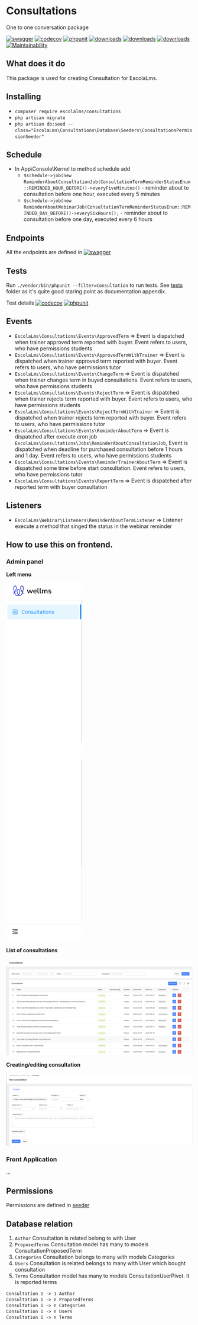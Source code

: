 # Consultations
One to one conversation package

[![swagger](https://img.shields.io/badge/documentation-swagger-green)](https://escolalms.github.io/Consultations/)
[![codecov](https://codecov.io/gh/EscolaLMS/Consultations/branch/main/graph/badge.svg?token=NRAN4R8AGZ)](https://codecov.io/gh/EscolaLMS/Consultations)
[![phpunit](https://github.com/EscolaLMS/Consultations/actions/workflows/test.yml/badge.svg)](https://github.com/EscolaLMS/Consultations/actions/workflows/test.yml)
[![downloads](https://img.shields.io/packagist/dt/escolalms/consultations)](https://packagist.org/packages/escolalms/consultations)
[![downloads](https://img.shields.io/packagist/v/escolalms/consultations)](https://packagist.org/packages/escolalms/consultations)
[![downloads](https://img.shields.io/packagist/l/escolalms/consultations)](https://packagist.org/packages/escolalms/consultations)
[![Maintainability](https://api.codeclimate.com/v1/badges/0c9e2593fb30e2048f95/maintainability)](https://codeclimate.com/github/EscolaLMS/Consultations/maintainability)

## What does it do

This package is used for creating Consultation for EscolaLms.

## Installing

- `composer require escolalms/consultations`
- `php artisan migrate`
- `php artisan db:seed --class="EscolaLms\Consultations\Database\Seeders\ConsultationsPermissionSeeder"`

## Schedule

- In App\Console\Kernel to method schedule add
  - `$schedule->job(new ReminderAboutConsultationJob(ConsultationTermReminderStatusEnum::REMINDED_HOUR_BEFORE))->everyFiveMinutes()` - reminder about to consultation before one hour, executed every 5 minutes
  - `$schedule->job(new ReminderAboutWebinarJob(ConsultationTermReminderStatusEnum::REMINDED_DAY_BEFORE))->everySixHours();` - reminder about to consultation before one day, executed every 6 hours

## Endpoints

All the endpoints are defined in [![swagger](https://img.shields.io/badge/documentation-swagger-green)](https://escolalms.github.io/Consultations/)

## Tests

Run `./vendor/bin/phpunit --filter=Consultation` to run tests. See [tests](tests) folder as it's quite good staring point as documentation appendix.

Test details [![codecov](https://codecov.io/gh/EscolaLMS/Consultations/branch/main/graph/badge.svg?token=NRAN4R8AGZ)](https://codecov.io/gh/EscolaLMS/Consultations) [![phpunit](https://github.com/EscolaLMS/Consultations/actions/workflows/test.yml/badge.svg)](https://github.com/EscolaLMS/Consultations/actions/workflows/test.yml)

## Events

- `EscolaLms\Consultations\Events\ApprovedTerm` => Event is dispatched when trainer approved term reported with buyer. Event refers to users, who have permissions students
- `EscolaLms\Consultations\Events\ApprovedTermWithTrainer` => Event is dispatched when trainer approved term reported with buyer. Event refers to users, who have permissions tutor
- `EscolaLms\Consultations\Events\ChangeTerm` => Event is dispatched when trainer changes term in buyed consultations. Event refers to users, who have permissions students
- `EscolaLms\Consultations\Events\RejectTerm` => Event is dispatched when trainer rejects term reported with buyer. Event refers to users, who have permissions students
- `EscolaLms\Consultations\Events\RejectTermWithTrainer` => Event is dispatched when trainer rejects term reported with buyer. Event refers to users, who have permissions tutor
- `EscolaLms\Consultations\Events\ReminderAboutTerm` => Event is dispatched after execute cron job `EscolaLms\Consultations\Jobs\ReminderAboutConsultationJob`, Event is dispatched when deadline for purchased consultation before 1 hours and 1 day. Event refers to users, who have permissions students
- `EscolaLms\Consultations\Events\ReminderTrainerAboutTerm` => Event is dispatched some time before start consultation. Event refers to users, who have permissions tutor
- `EscolaLms\Consultations\Events\ReportTerm` => Event is dispatched after reported term with buyer consultation

## Listeners

- `EscolaLms\Webinar\Listeners\ReminderAboutTermListener` => Listener execute a method that singed the status in the webinar reminder

## How to use this on frontend.

### Admin panel

**Left menu**

![Menu](./docs/consultations/menu.png "Menu")

**List of consultations**

![List of consultations](./docs/consultations/list.png "List of consultations")

**Creating/editing consultation**

![Creating/editing consultation](./docs/consultations/new_consultation.png "Creating or editing consultation")

### Front Application

...

## Permissions

Permissions are defined in [seeder](vendor/escolalms/consultations/database/seeders/ConsultationsPermissionSeeder.php)

## Database relation

1. `Author` Consultation is related belong to with User
2. `ProposedTerms` Consultation model has many to models ConsultationProposedTerm
3. `Categories` Consultation belongs to many with models Categories
4. `Users` Consultation is related belongs to many with User which bought consultation
5. `Terms` Consultation model has many to models ConsultationUserPivot. It is reported terms
```
Consultation 1 -> 1 Author
Consultation 1 -> n ProposedTerms
Consultation 1 -> n Categories
Consultation 1 -> n Users
Consultation 1 -> n Terms
```
